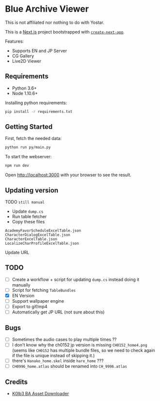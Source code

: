 # Blue Archive Viewer

This is not affiliated nor nothing to do with Yostar.

This is a [Next.js](https://nextjs.org/) project bootstrapped with [`create-next-app`](https://github.com/vercel/next.js/tree/canary/packages/create-next-app).

Features:

- Supports EN and JP Server
- CG Gallery
- Live2D Viewer

## Requirements

- Python 3.6+
- Node 1.10.6+

Installing python requirements:

```bash
pip install -r requirements.txt
```

## Getting Started

First, fetch the needed data:

```bash
python run py/main.py
```

To start the webserver:

```bash
npm run dev
```

Open [http://localhost:3000](http://localhost:3000) with your browser to see the result.

## Updating version

<!-- TODO -->

TODO `still manual`

- Update `dump.cs`
- Run table fetcher
- Copy these files

```
AcademyFavorScheduleExcelTable.json
CharacterDialogExcelTable.json
CharacterExcelTable.json
LocalizeCharProfileExcelTable.json
```

Update URL

## TODO

- [ ] Create a workflow + script for updating `dump.cs` instead doing it manually
- [ ] Script for fetching `TableBundles`
- [x] EN Version
- [ ] Support wallpaper engine
- [ ] Export to gif/mp4
- [ ] Automatically get JP URL (not sure about this)

## Bugs

- [ ] Sometimes the audio cases to play multiple times ??
- [ ] I don't know why the ch0152 jp version is missing `CH0152_home4.png` (seems like `CH0152` has multiple bundle files, so we need to check again if the file is unique instead of skipping it.)
- [ ] there's `Hanako_home.skel` inside `hare_home` ???
- [ ] `CH0996_home.atlas` should be renamed into `CH_9996.atlas`

## Credits

- [K0lb3 BA Asset Downloader](https://github.com/K0lb3/Blue-Archive---Asset-Downloader)
